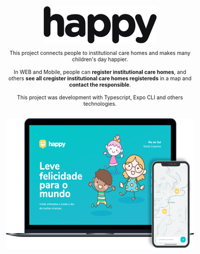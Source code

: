 <p align="center">
  <a href="https://github.com/gmass0n/happy">
    <img src="./.github/logo.svg" alt="Happy">
  </a>
  <p align="center">
    This project connects people to institutional care homes and makes many children's day happier.
  <br />
  <br />
    In WEB and Mobile, people can <strong>register institutional care homes</strong>, and others <strong>see all cregister institutional care homes registereds</strong> in a map and <strong>contact the responsible</strong>.
  <br />
  <br />
    This project was development with Typescript, Expo CLI and others technologies.
  <br />
  <br />
  <p align="center">
    <a href="https://github.com/gmass0n/happy">
      <img src="./.github/web-mobile.png" alt="WEB&Mobile" height="350">
    </a>
  </p>
